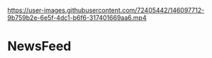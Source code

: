 

https://user-images.githubusercontent.com/72405442/146097712-9b759b2e-6e5f-4dc1-b6f6-317401669aa6.mp4


# NewsFeed
